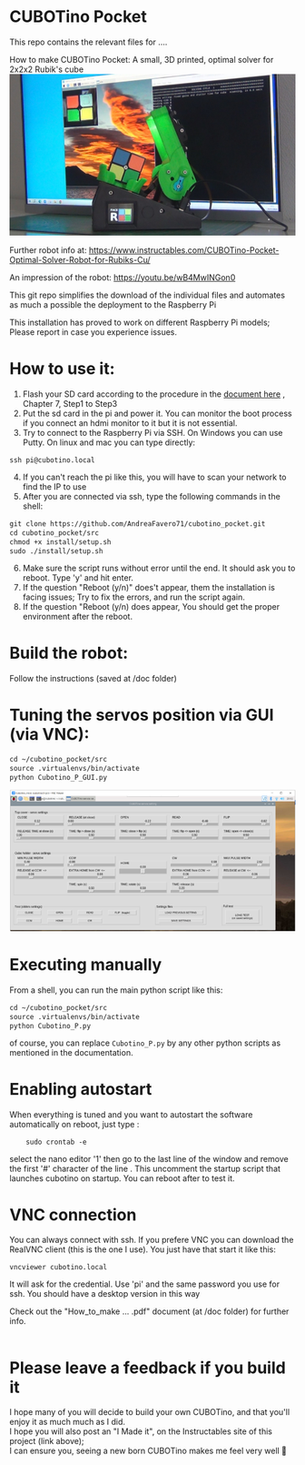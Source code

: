 # CUBOTino Pocket

This repo contains the relevant files for ....

How to make CUBOTino Pocket: A small, 3D printed, optimal solver for 2x2x2 Rubik's cube
![title image](/images/title.jpg)

Further robot info at: https://www.instructables.com/CUBOTino-Pocket-Optimal-Solver-Robot-for-Rubiks-Cu/

An impression of the robot: https://youtu.be/wB4MwINGon0

This git repo simplifies the download of the individual files and automates as much a possible the deployment to the Raspberry Pi

This installation has proved to work on different Raspberry Pi models; Please report in case you experience issues.

# How to use it:
1. Flash your SD card according to the procedure in the [document here](doc/How_to_make_CUBOTino_Pocket_20240213.pdf) , Chapter 7, Step1 to Step3
2. Put the sd card in the pi and power it. You can monitor the boot process if you connect an hdmi monitor to it but it is not essential. 
3. Try to connect to the Raspberry Pi via SSH. On Windows you can use Putty. On linux and mac you can type directly:
```
ssh pi@cubotino.local
```
4. If you can't reach the pi like this, you will have to scan your network to find the IP to use
5. After you are connected via ssh, type the following commands in the shell:
```
git clone https://github.com/AndreaFavero71/cubotino_pocket.git
cd cubotino_pocket/src
chmod +x install/setup.sh
sudo ./install/setup.sh
```
6. Make sure the script runs without error until the end. It should ask you to reboot. Type 'y' and hit enter.
7. If the question "Reboot (y/n)" does't appear, them the installation is facing issues; Try to fix the errors, and run the script again.
8. If the question "Reboot (y/n) does appear, You should get the proper environment after the reboot.


# Build the robot:
Follow the instructions (saved at /doc folder)


# Tuning the servos position via GUI (via VNC):
```
cd ~/cubotino_pocket/src
source .virtualenvs/bin/activate
python Cubotino_P_GUI.py
```
![title image](/images/Servo_tuning_GUI_01.PNG)


# Executing manually
From a shell, you can run the main python script like this:
```
cd ~/cubotino_pocket/src
source .virtualenvs/bin/activate
python Cubotino_P.py
```
of course, you can replace `Cubotino_P.py` by any other python scripts as mentioned in the documentation.


# Enabling autostart
When everything is tuned and you want to autostart the software automatically on reboot, just type :
```
    sudo crontab -e
```
select the nano editor '1' then go to the last line of the window and remove the first '#' character of the line . This uncomment the startup script that launches cubotino on startup. You can reboot after to test it.

# VNC connection
You can always connect with ssh. If you prefere VNC you can download the RealVNC client (this is the one I use). You just have that start it like this:
```
vncviewer cubotino.local
```
It will ask for the credential. Use 'pi' and the same password you use for ssh. You should have a desktop version in this way

Check out the "How_to_make ...  .pdf" document (at /doc folder) for further info.<br /><br />


# Please leave a feedback if you build it
I hope many of you will decide to build your own CUBOTino, and that you'll enjoy it as much much as I did. <br />
I hope you will also post an "I Made it", on the Instructables site of this project (link above); <br />
I can ensure you, seeing a new born CUBOTino makes me feel very well 🙂
